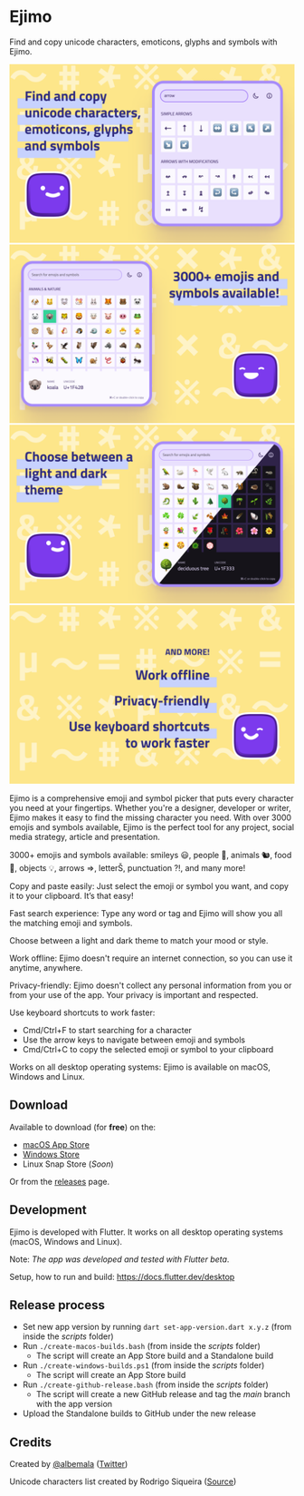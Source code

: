 # Ejimo

Find and copy unicode characters, emoticons, glyphs and symbols with Ejimo.

<img src="app-store-assets/screenshots/1.0/screenshot-01.png" alt="Ejimo screenshot 1" width="540"/>
<img src="app-store-assets/screenshots/1.0/screenshot-02.png" alt="Ejimo screenshot 2" width="540"/>
<img src="app-store-assets/screenshots/1.0/screenshot-03.png" alt="Ejimo screenshot 3" width="540"/>
<img src="app-store-assets/screenshots/1.0/screenshot-04.png" alt="Ejimo screenshot 4" width="540"/>

Ejimo is a comprehensive emoji and symbol picker that puts every character you need at your fingertips. Whether you're a
designer, developer or writer, Ejimo makes it easy to find the missing character you need. With over 3000 emojis and
symbols available, Ejimo is the perfect tool for any project, social media strategy, article and presentation.

3000+ emojis and symbols available: smileys 😃, people 👥, animals 🐿️, food 🍄, objects 💡, arrows ⇒, letterŠ,
punctuation ⁈, and many more!

Copy and paste easily: Just select the emoji or symbol you want, and copy it to your clipboard. It’s that easy!

Fast search experience: Type any word or tag and Ejimo will show you all the matching emoji and symbols.

Choose between a light and dark theme to match your mood or style.

Work offline: Ejimo doesn't require an internet connection, so you can use it anytime, anywhere.

Privacy-friendly: Ejimo doesn't collect any personal information from you or from your use of the app. Your privacy is
important and respected.

Use keyboard shortcuts to work faster:

- Cmd/Ctrl+F to start searching for a character
- Use the arrow keys to navigate between emoji and symbols
- Cmd/Ctrl+C to copy the selected emoji or symbol to your clipboard

Works on all desktop operating systems: Ejimo is available on macOS, Windows and Linux.

## Download

Available to download (for **free**) on the:

- [macOS App Store](https://apps.apple.com/us/app/ejimo/id1598944603)
- [Windows Store](https://www.microsoft.com/it-it/p/ejimo/9pf0q1xp8lcx?rtc=1)
- Linux Snap Store (_Soon_)

Or from the [releases](https://github.com/albemala/emoji-picker/releases) page.

## Development

Ejimo is developed with Flutter. It works on all desktop operating systems (macOS, Windows and Linux).

Note: _The app was developed and tested with Flutter beta_.

Setup, how to run and build: https://docs.flutter.dev/desktop

## Release process

- Set new app version by running `dart set-app-version.dart x.y.z` (from inside the _scripts_ folder)
- Run `./create-macos-builds.bash` (from inside the _scripts_ folder)
  - The script will create an App Store build and a Standalone build
- Run `./create-windows-builds.ps1` (from inside the _scripts_ folder)
  - The script will create an App Store build
- Run `./create-github-release.bash` (from inside the _scripts_ folder)
  - The script will create a new GitHub release and tag the _main_ branch with the app version
- Upload the Standalone builds to GitHub under the new release

## Credits

Created by [@albemala](https://github.com/albemala) ([Twitter](https://twitter.com/albemala))

Unicode characters list created by Rodrigo Siqueira ([Source](https://gist.github.com/ivandrofly/0fe20773bd712b303f78))
